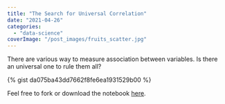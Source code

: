```yaml
---
title: "The Search for Universal Correlation"
date: "2021-04-26"
categories: 
  - "data-science"
coverImage: "/post_images/fruits_scatter.jpg"
---
```


There are various way to measure association between variables. Is there an universal one to rule them all?

{% gist da075ba43dd7662f8fe6ea1931529b00 %}

Feel free to fork or download the notebook [here](https://github.com/wyseow/datageeko/blob/main/universal_correlation.ipynb).
